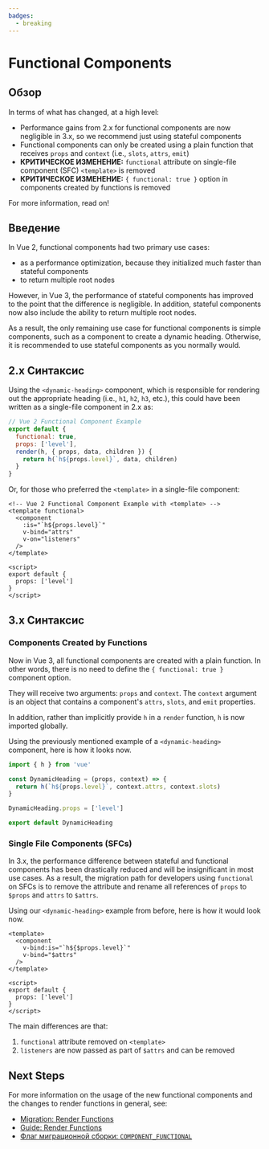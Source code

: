 ```yaml
---
badges:
  - breaking
---
```


# Functional Components <MigrationBadges :badges="$frontmatter.badges" />

## Обзор

In terms of what has changed, at a high level:

- Performance gains from 2.x for functional components are now negligible in 3.x, so we recommend just using stateful components
- Functional components can only be created using a plain function that receives `props` and `context` (i.e., `slots`, `attrs`, `emit`)
- **КРИТИЧЕСКОЕ ИЗМЕНЕНИЕ:** `functional` attribute on single-file component (SFC) `<template>` is removed
- **КРИТИЧЕСКОЕ ИЗМЕНЕНИЕ:** `{ functional: true }` option in components created by functions is removed

For more information, read on!

## Введение

In Vue 2, functional components had two primary use cases:

- as a performance optimization, because they initialized much faster than stateful components
- to return multiple root nodes

However, in Vue 3, the performance of stateful components has improved to the point that the difference is negligible. In addition, stateful components now also include the ability to return multiple root nodes.

As a result, the only remaining use case for functional components is simple components, such as a component to create a dynamic heading. Otherwise, it is recommended to use stateful components as you normally would.

## 2.x Синтаксис

Using the `<dynamic-heading>` component, which is responsible for rendering out the appropriate heading (i.e., `h1`, `h2`, `h3`, etc.), this could have been written as a single-file component in 2.x as:

```js
// Vue 2 Functional Component Example
export default {
  functional: true,
  props: ['level'],
  render(h, { props, data, children }) {
    return h(`h${props.level}`, data, children)
  }
}
```

Or, for those who preferred the `<template>` in a single-file component:

```vue
<!-- Vue 2 Functional Component Example with <template> -->
<template functional>
  <component
    :is="`h${props.level}`"
    v-bind="attrs"
    v-on="listeners"
  />
</template>

<script>
export default {
  props: ['level']
}
</script>
```

## 3.x Синтаксис

### Components Created by Functions

Now in Vue 3, all functional components are created with a plain function. In other words, there is no need to define the `{ functional: true }` component option.

They will receive two arguments: `props` and `context`. The `context` argument is an object that contains a component's `attrs`, `slots`, and `emit` properties.

In addition, rather than implicitly provide `h` in a `render` function, `h` is now imported globally.

Using the previously mentioned example of a `<dynamic-heading>` component, here is how it looks now.

```js
import { h } from 'vue'

const DynamicHeading = (props, context) => {
  return h(`h${props.level}`, context.attrs, context.slots)
}

DynamicHeading.props = ['level']

export default DynamicHeading
```

### Single File Components (SFCs)

In 3.x, the performance difference between stateful and functional components has been drastically reduced and will be insignificant in most use cases. As a result, the migration path for developers using `functional` on SFCs is to remove the attribute and rename all references of `props` to `$props` and `attrs` to `$attrs`.

Using our `<dynamic-heading>` example from before, here is how it would look now.

```vue{1,3,4}
<template>
  <component
    v-bind:is="`h${$props.level}`"
    v-bind="$attrs"
  />
</template>

<script>
export default {
  props: ['level']
}
</script>
```

The main differences are that:

1. `functional` attribute removed on `<template>`
1. `listeners` are now passed as part of `$attrs` and can be removed

## Next Steps

For more information on the usage of the new functional components and the changes to render functions in general, see:

- [Migration: Render Functions](./render-function-api.html)
- [Guide: Render Functions](https://ru.vuejs.org/guide/extras/render-function.html#render-functions-jsx)
- [Флаг миграционной сборки: `COMPONENT_FUNCTIONAL`](../migration-build.html#compat-configuration)
